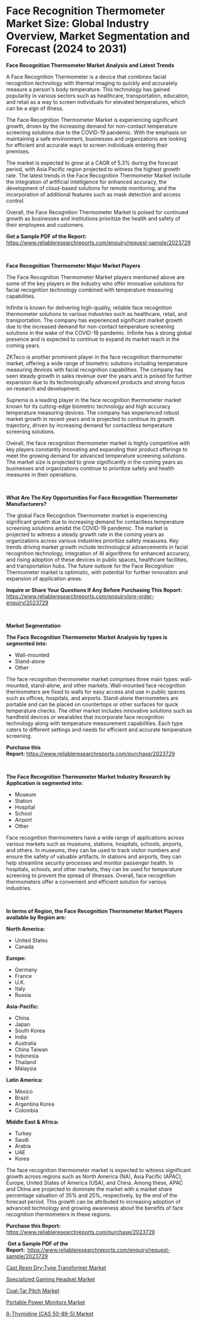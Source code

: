 <p><h1>Face Recognition Thermometer Market Size: Global Industry Overview, Market Segmentation and Forecast (2024 to 2031)</h1></p><p><strong>Face Recognition Thermometer Market Analysis and Latest Trends</strong></p>
<p><p>A Face Recognition Thermometer is a device that combines facial recognition technology with thermal imaging to quickly and accurately measure a person's body temperature. This technology has gained popularity in various sectors such as healthcare, transportation, education, and retail as a way to screen individuals for elevated temperatures, which can be a sign of illness.</p><p>The Face Recognition Thermometer Market is experiencing significant growth, driven by the increasing demand for non-contact temperature screening solutions due to the COVID-19 pandemic. With the emphasis on maintaining a safe environment, businesses and organizations are looking for efficient and accurate ways to screen individuals entering their premises.</p><p>The market is expected to grow at a CAGR of 5.3% during the forecast period, with Asia Pacific region projected to witness the highest growth rate. The latest trends in the Face Recognition Thermometer Market include the integration of artificial intelligence for enhanced accuracy, the development of cloud-based solutions for remote monitoring, and the incorporation of additional features such as mask detection and access control.</p><p>Overall, the Face Recognition Thermometer Market is poised for continued growth as businesses and institutions prioritize the health and safety of their employees and customers.</p></p>
<p><strong>Get a Sample PDF of the Report:&nbsp;</strong> <a href="https://www.reliableresearchreports.com/enquiry/request-sample/2023729">https://www.reliableresearchreports.com/enquiry/request-sample/2023729</a></p>
<p>&nbsp;</p>
<p><strong>Face Recognition Thermometer Major Market Players</strong></p>
<p><p>The Face Recognition Thermometer Market players mentioned above are some of the key players in the industry who offer innovative solutions for facial recognition technology combined with temperature measuring capabilities. </p><p>Infinite is known for delivering high-quality, reliable face recognition thermometer solutions to various industries such as healthcare, retail, and transportation. The company has experienced significant market growth due to the increased demand for non-contact temperature screening solutions in the wake of the COVID-19 pandemic. Infinite has a strong global presence and is expected to continue to expand its market reach in the coming years.</p><p>ZKTeco is another prominent player in the face recognition thermometer market, offering a wide range of biometric solutions including temperature measuring devices with facial recognition capabilities. The company has seen steady growth in sales revenue over the years and is poised for further expansion due to its technologically advanced products and strong focus on research and development.</p><p>Suprema is a leading player in the face recognition thermometer market known for its cutting-edge biometric technology and high accuracy temperature measuring devices. The company has experienced robust market growth in recent years and is projected to continue its growth trajectory, driven by increasing demand for contactless temperature screening solutions.</p><p>Overall, the face recognition thermometer market is highly competitive with key players constantly innovating and expanding their product offerings to meet the growing demand for advanced temperature screening solutions. The market size is projected to grow significantly in the coming years as businesses and organizations continue to prioritize safety and health measures in their operations.</p></p>
<p>&nbsp;</p>
<p><strong>What Are The Key Opportunities For Face Recognition Thermometer Manufacturers?</strong></p>
<p><p>The global Face Recognition Thermometer market is experiencing significant growth due to increasing demand for contactless temperature screening solutions amidst the COVID-19 pandemic. The market is projected to witness a steady growth rate in the coming years as organizations across various industries prioritize safety measures. Key trends driving market growth include technological advancements in facial recognition technology, integration of AI algorithms for enhanced accuracy, and rising adoption of these devices in public spaces, healthcare facilities, and transportation hubs. The future outlook for the Face Recognition Thermometer market is optimistic, with potential for further innovation and expansion of application areas.</p></p>
<p><strong>Inquire or Share Your Questions If Any Before Purchasing This Report:</strong> <a href="https://www.reliableresearchreports.com/enquiry/pre-order-enquiry/2023729">https://www.reliableresearchreports.com/enquiry/pre-order-enquiry/2023729</a></p>
<p>&nbsp;</p>
<p><strong>Market Segmentation</strong></p>
<p><strong>The Face Recognition Thermometer Market Analysis by types is segmented into:</strong></p>
<p><ul><li>Wall-mounted</li><li>Stand-alone</li><li>Other</li></ul></p>
<p><p>The face recognition thermometer market comprises three main types: wall-mounted, stand-alone, and other markets. Wall-mounted face recognition thermometers are fixed to walls for easy access and use in public spaces such as offices, hospitals, and airports. Stand-alone thermometers are portable and can be placed on countertops or other surfaces for quick temperature checks. The other market includes innovative solutions such as handheld devices or wearables that incorporate face recognition technology along with temperature measurement capabilities. Each type caters to different settings and needs for efficient and accurate temperature screening.</p></p>
<p><strong>Purchase this Report:&nbsp;</strong><a href="https://www.reliableresearchreports.com/purchase/2023729">https://www.reliableresearchreports.com/purchase/2023729</a></p>
<p>&nbsp;</p>
<p><strong>The Face Recognition Thermometer Market Industry Research by Application is segmented into:</strong></p>
<p><ul><li>Museum</li><li>Station</li><li>Hospital</li><li>School</li><li>Airport</li><li>Other</li></ul></p>
<p><p>Face recognition thermometers have a wide range of applications across various markets such as museums, stations, hospitals, schools, airports, and others. In museums, they can be used to track visitor numbers and ensure the safety of valuable artifacts. In stations and airports, they can help streamline security processes and monitor passenger health. In hospitals, schools, and other markets, they can be used for temperature screening to prevent the spread of illnesses. Overall, face recognition thermometers offer a convenient and efficient solution for various industries.</p></p>
<p>&nbsp;</p>
<p><strong>In terms of Region, the Face Recognition Thermometer Market Players available by Region are:</strong></p>
<p>
    <p> <strong> North America: </strong>
        <ul>
            <li>United States</li>
            <li>Canada</li>
        </ul>
        </p> 
    <p> <strong> Europe: </strong>
        <ul>
            <li>Germany</li>
            <li>France</li>
            <li>U.K.</li>
            <li>Italy</li>
            <li>Russia</li>
        </ul>
        </p> 
    <p> <strong> Asia-Pacific: </strong>
        <ul>
            <li>China</li>
            <li>Japan</li>
            <li>South Korea</li>
            <li>India</li>
            <li>Australia</li>
            <li>China Taiwan</li>
            <li>Indonesia</li>
            <li>Thailand</li>
            <li>Malaysia</li>
        </ul>
        </p> 
    <p> <strong> Latin America: </strong>
        <ul>
            <li>Mexico</li>
            <li>Brazil</li>
            <li>Argentina Korea</li>
            <li>Colombia</li>
        </ul>
        </p> 
    <p> <strong> Middle East & Africa: </strong>
        <ul>
            <li>Turkey</li>
            <li>Saudi</li>
            <li>Arabia</li>
            <li>UAE</li>
            <li>Korea</li>
        </ul>
    </p>
    </p>
<p><p>The face recognition thermometer market is expected to witness significant growth across regions such as North America (NA), Asia Pacific (APAC), Europe, United States of America (USA), and China. Among these, APAC and China are projected to dominate the market with a market share percentage valuation of 35% and 25%, respectively, by the end of the forecast period. This growth can be attributed to increasing adoption of advanced technology and growing awareness about the benefits of face recognition thermometers in these regions.</p></p>
<p><strong>Purchase this Report: </strong><a href="https://www.reliableresearchreports.com/purchase/2023729">https://www.reliableresearchreports.com/purchase/2023729</a></p>
<p>&nbsp;<strong>Get a Sample PDF of the Report:&nbsp;&nbsp;</strong><a href="https://www.reliableresearchreports.com/enquiry/request-sample/2023729">https://www.reliableresearchreports.com/enquiry/request-sample/2023729</a></p>
<p><strong></strong></p>
<p><p><a href="https://natural-crush-b99.notion.site/Cast-Resin-Dry-Type-Transformer-Market-Research-Report-Provides-Critical-Insights-that-can-help-Shap-3ab573c3981f490db169e30df96ae6a7">Cast Resin Dry-Type Transformer Market</a></p><p><a href="https://view.publitas.com/reportprime-1/specialized-gaming-headset-market-with-the-goal-of-estimating-the-market-size-and-future-growth-potential-of-various-market-segments-based-on-component-applications-end-user-and-region/">Specialized Gaming Headset Market</a></p><p><a href="https://gamy-alyssum-396.notion.site/Decoding-the-Coal-Tar-Pitch-Market-A-Deep-Dive-into-the-Latest-Market-Trends-Market-Segmentation--9c0cd0d2a9d5460a9a118abe7a9cfdd3">Coal-Tar Pitch Market</a></p><p><a href="https://view.publitas.com/reportprime-1/insights-into-portable-power-monitors-market-size-analysing-market-share-trends-and-growth-from-2024-to-2031/">Portable Power Monitors Market</a></p><p><a href="https://boundless-drawbridge-702.notion.site/Thymidine-CAS-50-89-5-Market-with-the-goal-of-estimating-the-market-size-and-future-growth-potenti-9cbd34b2f26e4bb4b2caffcca957c2f6">β-Thymidine (CAS 50-89-5) Market</a></p></p>